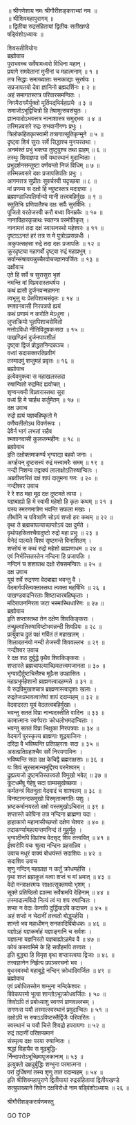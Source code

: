 
  
॥ श्रीगणेशाय नमः श्रीगौरीशङ्कराभ्यां नमः ॥  
॥ श्रीशिवमहापुराणम् ॥  
॥ द्वितीया रुद्रसंहितायां द्वितीयः सतीखण्डे  
षड्विंशोऽध्यायः ॥  
  
शिवसतीवियोगः  
ब्रह्मोवाच  
पुराभवच्च सर्वेषामध्वरो विधिना महान् ।  
प्रयागे समवेतानां मुनीनां च महात्मनाम् ॥ १ ॥  
तत्र सिद्धाः समाख्याताः सनकाद्याः सुरर्षयः ।  
सप्रजापतयो देवा ज्ञानिनो ब्रह्मदर्शिनः ॥ २ ॥  
अहं समागतस्तत्र परिवारसमन्वितः ।  
निगमैरागमैर्युक्तो मूर्तिमद्‌भिर्महाप्रभैः ॥ ३ ॥  
समाजोऽभूद्विचित्रो हि तेषामुत्सवसंयुतः ।  
ज्ञानवादोऽभवत्तत्र नानाशास्त्र समुद्‌भवः ॥ ४ ॥  
तस्मिन्नवसरे रुद्रः सभवानीगणः प्रभुः ।  
त्रिलोकहितकृत्स्वामी तत्रागात्सूतिकृन्मुने ॥ ५ ॥  
दृष्ट्वा शिवं सुराः सर्वे सिद्धाश्च मुनयस्तथा ।  
अनमंस्तं प्रभुं भक्त्या तुष्टुवुश्च तथा ह्यहम् ॥ ६ ॥  
तस्थुः शिवाज्ञया सर्वे यथास्थानं मुदान्विताः ।  
प्रभुदर्शनसन्तुष्टा वर्णयन्तो निजं विधिम् ॥ ७ ॥  
तस्मिन्नवसरे दक्षः प्रजापतिपतिः प्रभुः ।  
आगमत्तत्र सुप्रीतः सुवर्चस्वी यदृच्छया ॥ ८ ॥  
मां प्रणम्य स दक्षो हि न्युष्टस्तत्र मदाज्ञया ।  
ब्रह्माण्डाधिपतिर्मान्यो मानी तत्त्वबहिर्मुखः ॥ ९ ॥  
स्तुतिभिः प्रणिपातैश्च दक्षः सर्वैः सुरर्षिभिः ।  
पूजितो वरतेजस्वी करौ बध्वा विनम्रकैः ॥ १० ॥  
नानाविहारकृन्नाथः स्वतन्त्र परमोतिकृत् ।  
नानामत्तं तदा दक्षं स्वासनस्थो महेश्वरः ॥ ११ ॥  
दृष्टाऽऽनतं हरं तत्र स मे पुत्रोऽप्रसन्नधीः ।  
अकुपत्सहसा रुद्रे तदा दक्षः प्रजापतिः ॥ १२ ॥  
क्रूरदृष्ट्या महागर्वो दृष्ट्वा रुद्रं महाप्रभुम् ।  
सर्वान्संश्रावयन्नुच्चैरवोचज्ज्ञानवर्जितः ॥ १३ ॥  
दक्षौवाच  
एते हि सर्वे च सुरासुरा भृशं  
     नमन्ति मां विप्रवरास्तथर्षयः ।  
कथं ह्यसौ दुर्जनवन्महामना  
     त्वभूत्तु यः प्रेतपिशाचसंवृतः ॥ १४ ॥  
श्मशानवासी निरपत्रपो ह्ययं  
     कथं प्रणामं न करोति मेऽधुना ।  
लुप्तक्रियो भूतपिशाचसेवितो  
     मत्तोऽविधो नीतिविदूषकःसदा ॥ १५ ॥  
पाखण्डिनं दुर्जनपापशीलं  
     दृष्ट्वा द्विजं प्रोद्धतनिन्दकञ्च ।  
वध्वां सदासक्तरतिप्रवीणं  
     तस्मादमुं शप्तुमहं प्रवृत्तः ॥ १६ ॥  
ब्रह्मोवाच  
इत्येवमुक्त्वा स महाखलस्तदा  
     रुषान्वितो रुद्रमिदं ह्यवोचत् ।  
शृण्वन्त्वमी विप्रवरास्तथा सुरा  
     वध्यं हि मे चार्हथ कर्तुमेतम् ॥ १७ ॥  
दक्ष उवाच  
रुद्रो ह्ययं यज्ञबहिष्कृतो मे  
     वर्णेष्वतीतोऽथ विवर्णरूपः ।  
देवैर्न भागं लभतां सहैव  
     श्मशानवासी कुलजन्महीनः ॥ १८ ॥  
ब्रह्मोवाच  
इति दक्षोक्तमाकर्ण्य भृग्वाद्या बहवो जनाः ।  
अगर्हयन् दुष्टसत्त्वं रुद्रं मत्त्वामरैः समम् ॥ १९ ॥  
नन्दी निशम्य तद्वाक्यं लालाक्षोऽतिरुषान्वितः ।  
अब्रवीत्त्वरितं दक्षं शापं दातुमना गणः ॥ २० ॥  
नन्दीश्वर उवाच  
रे रे शठ महा मूढ दक्ष दुष्टमते त्वया ।  
यज्ञबाह्यो हि मे स्वामी महेशो हि कृतः कथम् ॥ २१ ॥  
यस्य स्मरणमात्रेण भवन्ति सफला मखाः ।  
तीर्थानि च पवित्राणि सोऽयं शप्तो हरः कथम् ॥ २२ ॥  
वृथा ते ब्रह्मचापल्याच्छप्तोऽयं दक्ष दुर्मते ।  
वृथोपहसितश्चैवादुष्टो रुद्रो महा प्रभुः ॥ २३ ॥  
येनेदं पाल्यते विश्वं सृष्टमन्ते विनाशितम् ।  
शप्तोयं स कथं रुद्रो महेशो ब्राह्मणाधम ॥ २४ ॥  
एवं निर्भत्सितस्तेन नन्दिना हि प्रजापतिः ।  
नन्दिनं च शशापाथ दक्षो रोषसमन्वितः ॥ २५ ॥  
दक्ष उवाच  
यूयं सर्वे रुद्रगणा वेदबाह्या भवन्तु वै ।  
वेदमार्गपरित्यक्तास्तथा त्यक्ता महर्षिभिः ॥ २६ ॥  
पाखण्डवादनिरताः शिष्टाचारबहिष्कृताः ।  
मदिरापाननिरता जटा भस्मास्थिधारिणः ॥ २७ ॥  
ब्रह्मोवाच  
इति शप्तास्तथा तेन दक्षेण शिवकिङ्‌कराः ।  
तच्छ्रुत्वातिरुषाविष्टोभवन्नन्दी शिवप्रियः ॥ २८ ॥  
प्रत्युवाच द्रुतं पक्षं गर्वितं तं महाखलम् ।  
शिलादतनयो नन्दी तेजस्वी शिववल्लभः ॥ २९ ॥  
नन्दीश्वर उवाच  
रे दक्ष शठ दुर्बुद्धे वृथैव शिवकिङ्‌कराः ।  
शप्तास्ते ब्रह्मचापल्याच्छिवतत्त्वमजानता ॥ ३० ॥  
भृग्वाद्यैर्दुष्टचित्तैश्च मूढैःस उपहासितः ।  
महाप्रभुर्महेशानो ब्राह्मणत्वादहम्मते ॥ ३१ ॥  
ये रुद्रविमुखाश्चात्र ब्राह्मणास्त्वादृशाः खलाः ।  
रुद्रतेजःप्रभावत्वात्तेषां शापं ददाम्यहम् ॥ ३२ ॥  
वेदवादरता यूयं वेदतत्त्वबहिर्मुखाः ।  
भवन्तु सततं विप्रा नान्यदस्तीति वादिनः ॥ ३३ ॥  
कामात्मानः स्वर्गपराः क्रोधलोभमदान्विताः ।  
भवन्तु सततं विप्रा भिक्षुका निरपत्रपाः ॥ ३४ ॥  
वेदमार्गं पुरस्कृत्य ब्राह्मणाः शूद्रयाजिनः ।  
दरिद्रा वै भविष्यन्ति प्रतिग्रहरताः सदा ॥ ३५ ॥  
असत्प्रतिग्रहाश्चैव सर्वे निरयगामिनः ।  
भविष्यन्ति सदा दक्ष केचिद्वै ब्रह्मराक्षसाः ॥ ३६ ॥  
यः शिवं सुरसामान्यमुद्दिश्य परमेश्वरम् ।  
द्रुह्यत्यजो दुष्टमतिस्तत्त्वतो विमुखो भवेत् ॥ ३७ ॥  
कूटधर्मेषु गेहेषु सदा ग्राम्यसुखेच्छया ।  
कर्मतन्त्रं वितनुता वेदवादं च शाश्वतम् ॥ ३८ ॥  
विनष्टानन्दकमुखो विस्मृतात्मगतिः पशुः ।  
भ्रष्टकर्मानयरतो दक्षो वस्तमुखोऽचिरात् ॥ ३९ ॥  
शप्तास्ते कोपिना तत्र नन्दिना ब्राह्मणा यदा ।  
हाहाकारो महानासीच्छप्तो दक्षेण चेश्वरः ॥ ४० ॥  
तदाकर्ण्यामहत्यन्तमनिन्दं तं मुहुर्मुहुः ।  
भृग्वादीनपि विप्रांश्च वेदसृट् शिव तत्त्ववित् ॥ ४१ ॥  
ईश्वरोपि वचः श्रुत्वा नन्दिनः प्रहसन्निव ।  
उवाच मधुरं वाक्यं बोधयंस्तं सदाशिवः ॥ ४२ ॥  
सदाशिव उवाच  
शृणु नन्दिन् महाप्राज्ञ न कर्तुं क्रोधमर्हसि ।  
वृथा शप्तं ब्रह्मकुलं मत्वा शप्तं च मां भ्रमात् ॥ ४३ ॥  
वेदो मन्त्राक्षरमयः साक्षात्सूक्तमयो भृशम् ।  
सूक्ते प्रतिष्ठितो ह्यात्मा सर्वेषामपि देहिनाम् ॥ ४४ ॥  
तस्मादात्मविदो नित्यं त्वं मा शप रुषान्वितः ।  
शप्या न वेदाः केनापि दुर्द्धियाऽपि कदाचन ॥ ४५ ॥  
अहं शप्तो न चेदानीं तत्त्वतो बोद्धुमर्हसि ।  
शान्तो भव महाधीमन् सनकादिविबोधकः ॥ ४६ ॥  
यज्ञोऽहं यज्ञकर्माहं यज्ञाङ्‌गानि च सर्वशः ।  
यज्ञात्मा यज्ञनिरतो यज्ञबाह्योऽहमेव वै ॥ ४७ ॥  
कोयं कस्त्वमिमे के हि सर्वोहमपि तत्त्वतः ।  
इति बुद्ध्या हि विमृश वृथा शप्तास्त्वया द्विजाः ॥ ४८ ॥  
तत्त्वज्ञानेन निर्हृत्य प्रपञ्चरचनो भव ।  
बुधःस्वस्थो महाबुद्धे नन्दिन् क्रोधादिवर्जितः ॥ ४९ ॥  
ब्रह्मोवाच  
एवं प्रबोधितस्तेन शम्भुना नन्दिकेश्वरः ।  
विवेकपरमो भूत्वा शान्तोऽभूत्क्रोधवर्जितः ॥ ५० ॥  
शिवोऽपि तं प्रबोध्याशु स्वगणं प्राणवल्लभम् ।  
सगणःस ययौ तस्मात्स्वस्थानं प्रमुदान्वितः ॥ ५१ ॥  
दक्षोऽपि स रुषाऽऽविष्टस्तैर्द्विजैः परिवारितः ।  
स्वस्थानं च ययौ चित्ते शिवद्रो हपरायणः ॥ ५२ ॥  
रुद्रं तदानीं परिशप्यमानं  
     संस्मृत्य दक्षः परया रुषान्वितः ।  
श्रद्धां विहायैव स मूढबुद्धि-  
     र्निन्दापरोऽभूच्छिवपूजकानाम् ॥ ५३ ॥  
इत्युक्तो दक्षदुर्बुद्धिः शम्भुना परमात्मना ।  
परां दुर्धिषणां तस्य शृणु तात वदाम्यहम् ॥ ५४ ॥  
इति श्रीशिवमहापुराणे द्वितीयायां रुद्रसंहितायां द्वितीयखण्डे  
सत्युपाख्याने शिवेन दक्षविरोधो नाम षड्विंशोऽध्यायः ॥ २६ ॥  
  
  
श्रीगौरीशङ्करार्पणमस्तु  
  
GO TOP

